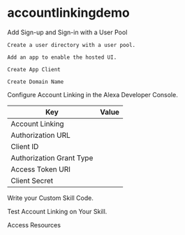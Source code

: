 # accountlinkingdemo

Add Sign-up and Sign-in with a User Pool

    Create a user directory with a user pool.

    Add an app to enable the hosted UI.

    Create App Client
    
    Create Domain Name
    
Configure Account Linking in the Alexa Developer Console.

| Key | Value |
| -------- | ------------- |
|  Account Linking | |
| Authorization URL  | |
|  Client ID  | |
|  Authorization Grant Type  | |
|  Access Token URI  | |
|   Client Secret  | |

Write your Custom Skill Code.

Test Account Linking on Your Skill.

Access Resources


 
